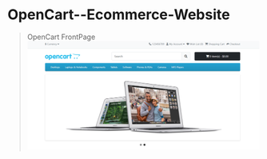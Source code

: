 # OpenCart--Ecommerce-Website

> OpenCart FrontPage
![OpenCart FrontPage](https://github.com/Shikha-122/OpenCart--Ecommerce-Website/blob/main/OpenCart%20FrontPage.png)
